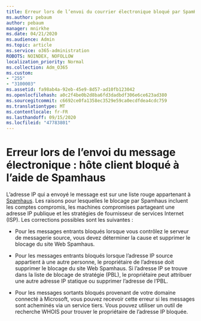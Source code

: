 ```yaml
---
title: Erreur lors de l’envoi du courrier électronique bloqué par SpamHaus
ms.author: pebaum
author: pebaum
manager: mnirkhe
ms.date: 04/21/2020
ms.audience: Admin
ms.topic: article
ms.service: o365-administration
ROBOTS: NOINDEX, NOFOLLOW
localization_priority: Normal
ms.collection: Adm_O365
ms.custom:
- "255"
- "3100003"
ms.assetid: fa98ab4a-92eb-45e9-8d57-ad10fb123042
ms.openlocfilehash: a0c2f4be0b2d8ba6fd3dadbdf306e6ce623ad380
ms.sourcegitcommit: c6692ce0fa1358ec3529e59ca0ecdfdea4cdc759
ms.translationtype: MT
ms.contentlocale: fr-FR
ms.lasthandoff: 09/15/2020
ms.locfileid: "47783801"
---
```

# <a name="error-sending-email-client-host-blocked-using-spamhaus"></a>Erreur lors de l’envoi du message électronique : hôte client bloqué à l’aide de Spamhaus

L’adresse IP qui a envoyé le message est sur une liste rouge appartenant à [Spamhaus](https://go.microsoft.com/fwlink/p/?linkid=123245). Les raisons pour lesquelles le blocage par Spamhaus incluent les comptes compromis, les machines compromises partageant une adresse IP publique et les stratégies de fournisseur de services Internet (ISP). Les corrections possibles sont les suivantes :
  
- Pour les messages entrants bloqués lorsque vous contrôlez le serveur de messagerie source, vous devez déterminer la cause et supprimer le blocage du site Web Spamhaus.

- Pour les messages entrants bloqués lorsque l’adresse IP source appartient à une autre personne, le propriétaire de l’adresse doit supprimer le blocage du site Web Spamhaus. Si l’adresse IP se trouve dans la liste de blocage de stratégie (PBL), le propriétaire peut attribuer une autre adresse IP statique ou supprimer l’adresse de l’PBL.

- Pour les messages sortants bloqués provenant de votre domaine connecté à Microsoft, vous pouvez recevoir cette erreur si les messages sont acheminés via un service tiers. Vous pouvez utiliser un outil de recherche WHOIS pour trouver le propriétaire de l’adresse IP bloquée.
